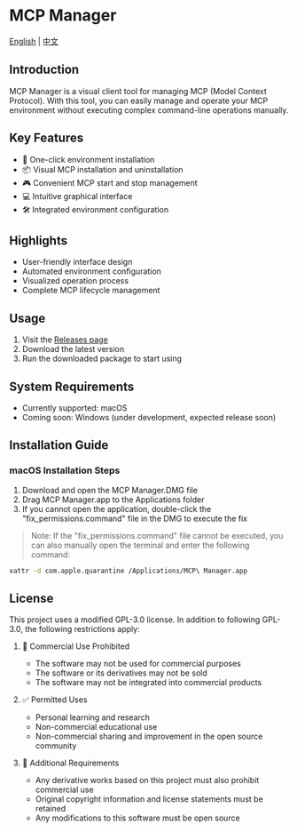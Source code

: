 # MCP Manager

[English](README.md) | [中文](README_zh.md)

## Introduction

MCP Manager is a visual client tool for managing MCP (Model Context Protocol). With this tool, you can easily manage and operate your MCP environment without executing complex command-line operations manually.

## Key Features

- 🚀 One-click environment installation
- 📦 Visual MCP installation and uninstallation
- 🎮 Convenient MCP start and stop management
- 💻 Intuitive graphical interface
- 🛠 Integrated environment configuration

## Highlights

- User-friendly interface design
- Automated environment configuration
- Visualized operation process
- Complete MCP lifecycle management

## Usage

1. Visit the [Releases page](../../releases)
2. Download the latest version
3. Run the downloaded package to start using

## System Requirements

- Currently supported: macOS
- Coming soon: Windows (under development, expected release soon)

## Installation Guide

### macOS Installation Steps

1. Download and open the MCP Manager.DMG file
2. Drag MCP Manager.app to the Applications folder
3. If you cannot open the application, double-click the "fix_permissions.command" file in the DMG to execute the fix

> Note: If the "fix_permissions.command" file cannot be executed, you can also manually open the terminal and enter the following command:

```bash
xattr -d com.apple.quarantine /Applications/MCP\ Manager.app
```

## License

This project uses a modified GPL-3.0 license. In addition to following GPL-3.0, the following restrictions apply:

1. 🚫 Commercial Use Prohibited

   - The software may not be used for commercial purposes
   - The software or its derivatives may not be sold
   - The software may not be integrated into commercial products

2. ✅ Permitted Uses

   - Personal learning and research
   - Non-commercial educational use
   - Non-commercial sharing and improvement in the open source community

3. 📝 Additional Requirements

   - Any derivative works based on this project must also prohibit commercial use
   - Original copyright information and license statements must be retained
   - Any modifications to this software must be open source
